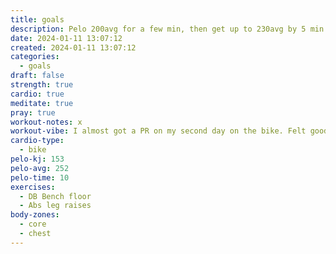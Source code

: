 ```yaml
---
title: goals
description: Pelo 200avg for a few min, then get up to 230avg by 5 min. Superset of DB bench at 50, 60, 60 with leg raises of 10 on last two
date: 2024-01-11 13:07:12
created: 2024-01-11 13:07:12
categories:
  - goals
draft: false
strength: true
cardio: true
meditate: true
pray: true
workout-notes: x
workout-vibe: I almost got a PR on my second day on the bike. Felt good to get back on.
cardio-type:
  - bike
pelo-kj: 153
pelo-avg: 252
pelo-time: 10
exercises:
  - DB Bench floor
  - Abs leg raises
body-zones:
  - core
  - chest
---
```

